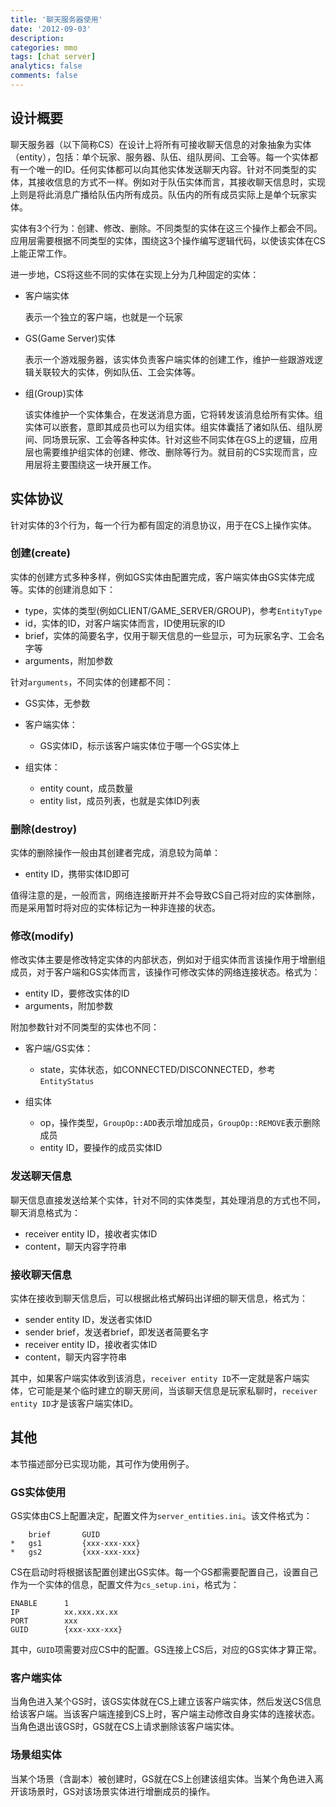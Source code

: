 ```yaml
---
title: '聊天服务器使用'
date: '2012-09-03'
description:
categories: mmo
tags: [chat server]
analytics: false
comments: false
---
```


## 设计概要

聊天服务器（以下简称CS）在设计上将所有可接收聊天信息的对象抽象为实体（entity），包括：单个玩家、服务器、队伍、组队房间、工会等。每一个实体都有一个唯一的ID。任何实体都可以向其他实体发送聊天内容。针对不同类型的实体，其接收信息的方式不一样。例如对于队伍实体而言，其接收聊天信息时，实现上则是将此消息广播给队伍内所有成员。队伍内的所有成员实际上是单个玩家实体。

实体有3个行为：创建、修改、删除。不同类型的实体在这三个操作上都会不同。应用层需要根据不同类型的实体，围绕这3个操作编写逻辑代码，以使该实体在CS上能正常工作。

进一步地，CS将这些不同的实体在实现上分为几种固定的实体：

* 客户端实体

    表示一个独立的客户端，也就是一个玩家

* GS(Game Server)实体

    表示一个游戏服务器，该实体负责客户端实体的创建工作，维护一些跟游戏逻辑关联较大的实体，例如队伍、工会实体等。

* 组(Group)实体

    该实体维护一个实体集合，在发送消息方面，它将转发该消息给所有实体。组实体可以嵌套，意即其成员也可以为组实体。组实体囊括了诸如队伍、组队房间、同场景玩家、工会等各种实体。针对这些不同实体在GS上的逻辑，应用层也需要维护组实体的创建、修改、删除等行为。就目前的CS实现而言，应用层将主要围绕这一块开展工作。

## 实体协议

针对实体的3个行为，每一个行为都有固定的消息协议，用于在CS上操作实体。

### 创建(create)

实体的创建方式多种多样，例如GS实体由配置完成，客户端实体由GS实体完成等。实体的创建消息如下：
 
* type，实体的类型(例如CLIENT/GAME_SERVER/GROUP)，参考`EntityType`
* id，实体的ID，对客户端实体而言，ID使用玩家的ID
* brief，实体的简要名字，仅用于聊天信息的一些显示，可为玩家名字、工会名字等
* arguments，附加参数

针对`arguments`，不同实体的创建都不同：

* GS实体，无参数
* 客户端实体：

    * GS实体ID，标示该客户端实体位于哪一个GS实体上

* 组实体：

    * entity count，成员数量
    * entity list，成员列表，也就是实体ID列表

### 删除(destroy)

实体的删除操作一般由其创建者完成，消息较为简单：

* entity ID，携带实体ID即可

值得注意的是，一般而言，网络连接断开并不会导致CS自己将对应的实体删除，而是采用暂时将对应的实体标记为一种非连接的状态。

### 修改(modify)

修改实体主要是修改特定实体的内部状态，例如对于组实体而言该操作用于增删组成员，对于客户端和GS实体而言，该操作可修改实体的网络连接状态。格式为：

* entity ID，要修改实体的ID
* arguments，附加参数

附加参数针对不同类型的实体也不同：

* 客户端/GS实体：
    
    * state，实体状态，如CONNECTED/DISCONNECTED，参考`EntityStatus`

* 组实体

    * op，操作类型，`GroupOp::ADD`表示增加成员，`GroupOp::REMOVE`表示删除成员
    * entity ID，要操作的成员实体ID

### 发送聊天信息

聊天信息直接发送给某个实体，针对不同的实体类型，其处理消息的方式也不同，聊天消息格式为：

* receiver entity ID，接收者实体ID
* content，聊天内容字符串

### 接收聊天信息

实体在接收到聊天信息后，可以根据此格式解码出详细的聊天信息，格式为：

* sender entity ID，发送者实体ID
* sender brief，发送者brief，即发送者简要名字
* receiver entity ID，接收者实体ID
* content，聊天内容字符串

其中，如果客户端实体收到该消息，`receiver entity ID`不一定就是客户端实体，它可能是某个临时建立的聊天房间，当该聊天信息是玩家私聊时，`receiver entity ID`才是该客户端实体ID。

## 其他

本节描述部分已实现功能，其可作为使用例子。

### GS实体使用

GS实体由CS上配置决定，配置文件为`server_entities.ini`。该文件格式为：

        brief       GUID
    *   gs1         {xxx-xxx-xxx}
    *   gs2         {xxx-xxx-xxx}

CS在启动时将根据该配置创建出GS实体。每一个GS都需要配置自己，设置自己作为一个实体的信息，配置文件为`cs_setup.ini`，格式为：

    ENABLE      1
    IP          xx.xxx.xx.xx
    PORT        xxx
    GUID        {xxx-xxx-xxx}

其中，`GUID`项需要对应CS中的配置。GS连接上CS后，对应的GS实体才算正常。

### 客户端实体

当角色进入某个GS时，该GS实体就在CS上建立该客户端实体，然后发送CS信息给该客户端。当该客户端连接到CS上时，客户端主动修改自身实体的连接状态。当角色退出该GS时，GS就在CS上请求删除该客户端实体。

### 场景组实体

当某个场景（含副本）被创建时，GS就在CS上创建该组实体。当某个角色进入离开该场景时，GS对该场景实体进行增删成员的操作。

